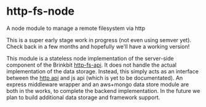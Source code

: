 # http-fs-node
A node module to manage a remote filesystem via http

This is a super early stage work in progress (not even using semver yet). Check back in a few months and hopefully we'll have a working version!

This module is a stateless node implementation of the server-side component of the Brinkbit [http-fs-api](https://github.com/Brinkbit/http-fs-api). It does not handle the actual implementation of the data storage. Instead, this simply acts as an interface between the [http api](https://github.com/Brinkbit/http-fs-api) and js api (which is yet to be documentated). An express middleware wrapper and an aws+mongo data store module are both in the works, to complete the backend implementation. In the future we plan to build additional data storage and framework support.